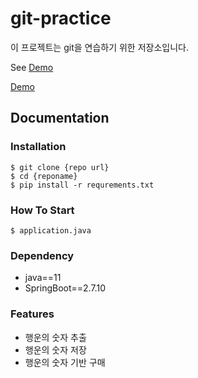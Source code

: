# git-practice



이 프로젝트는 git을 연습하기 위한 저장소입니다.



See [Demo](https://www.google.com/)

<a href="https://www.google.com/">Demo</a>


## Documentation



### Installation

```shell
$ git clone {repo url}
$ cd {reponame}
$ pip install -r requrements.txt
```


### How To Start
```shell
$ application.java
```


### Dependency

- java==11
- SpringBoot==2.7.10



### Features

- 행운의 숫자 추출
- 행운의 숫자 저장
- 행운의 숫자 기반 구매




